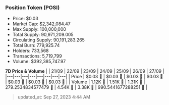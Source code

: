 
  ### Position Token (POSI)
  - Price: $0.03
  - Market Cap: $2,342,084.47
  - Max Supply: 100,000,000
  - Total Supply: 90,971,209.005
  - Circulating Supply: 90,191,283.265
  - Total Burn: 779,925.74
  - Holders: 733,568
  - Transactions: 5,719,799
  - Volume: $392,385,747.97

  **7D Price & Volume**
  | | 21&#x2F;09 | 22&#x2F;09 | 23&#x2F;09 | 24&#x2F;09 | 25&#x2F;09 | 26&#x2F;09 | 27&#x2F;09 |
  |---|---|---|---|---|---|---|---|
  | Price | $0.03 🔻 | $0.03 🔻 | $0.03 🔻 | $0.03 🚀 | $0.03 🔻 | $0.03 🔻 | $0.03 🚀 |
  | Volume | 1.12K 🔻 | 1.51K 🚀 | 1.31K 🔻 | 279.2534834577479 🔻 | 4.54K 🚀 | 3.38K 🔻 | 990.5441677288251 🔻 |

  > updated_at: Sep 27, 2023 4:44 AM

